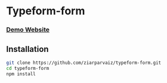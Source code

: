 # Typeform-form
### [Demo Website](https://typeform-form.vercel.app)

## Installation
```bash
git clone https://github.com/ziarparvaiz/typeform-form.git
cd typeform-form
npm install
```